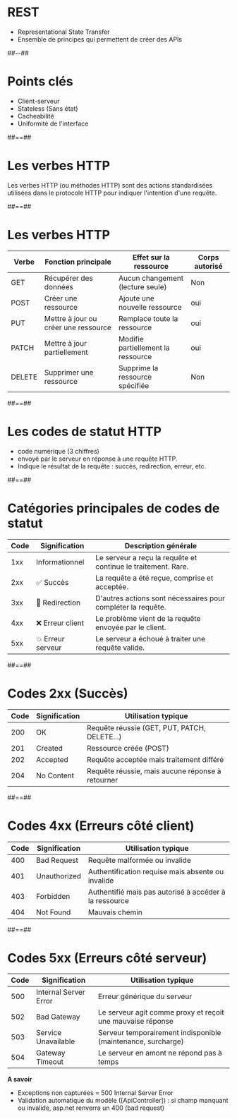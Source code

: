<!-- .slide: class="two-column" data-background="#2c3c4e"-->
# REST 

- Representational State Transfer
- Ensemble de principes qui permettent de créer des APIs

##--##
# Points clés

- Client-serveur
- Stateless (Sans état)
- Cacheabilité
- Uniformité de l'interface
<!-- .element: class="list-fragment" -->

##==##

# Les verbes HTTP

Les verbes HTTP (ou méthodes HTTP) sont des actions standardisées utilisées dans le protocole HTTP pour indiquer l'intention d'une requête.
 
##==##

# Les verbes HTTP

| Verbe | Fonction principale | Effet sur la ressource | Corps autorisé |
|------|--------|---------|----------|
| GET | Récupérer des données | Aucun changement (lecture seule) | Non  |
| POST | Créer une ressource  | Ajoute une nouvelle ressource | oui  |
| PUT | Mettre à jour ou créer une ressource | Remplace toute la ressource | oui  |
| PATCH | Mettre à jour partiellement | Modifie partiellement la ressource  | oui  |
| DELETE | Supprimer une ressource  | Supprime la ressource spécifiée | Non  |

##==##
# Les codes de statut HTTP

- code numérique (3 chiffres) 
- envoyé par le serveur en réponse à une requête HTTP. 
- Indique le résultat de la requête : succès, redirection, erreur, etc.
<!-- .element: class="list-fragment" -->

##==##

# Catégories principales de codes de statut

| Code | Signification         | Description générale                                           |
|------|----------------------|----------------------------------------------------------------|
| 1xx  | Informationnel        | Le serveur a reçu la requête et continue le traitement. Rare. |
| 2xx  | ✅ Succès              | La requête a été reçue, comprise et acceptée.                  |
| 3xx  | 🔁 Redirection         | D'autres actions sont nécessaires pour compléter la requête.  |
| 4xx  | ❌ Erreur client       | Le problème vient de la requête envoyée par le client.         |
| 5xx  | 💥 Erreur serveur      | Le serveur a échoué à traiter une requête valide.              |

##==##

# Codes 2xx (Succès)

| Code | Signification  | Utilisation typique                              |
|------|----------------|--------------------------------------------------|
| 200  | OK             | Requête réussie (GET, PUT, PATCH, DELETE...)     |
| 201  | Created        | Ressource créée (POST)                           |
| 202  | Accepted       | Requête acceptée mais traitement différé         |
| 204  | No Content     | Requête réussie, mais aucune réponse à retourner |

##==##

# Codes 4xx (Erreurs côté client)

| Code | Signification         | Utilisation typique                                          |
|------|-----------------------|--------------------------------------------------------------|
| 400  | Bad Request           | Requête malformée ou invalide                               |
| 401  | Unauthorized          | Authentification requise mais absente ou invalide           |
| 403  | Forbidden             | Authentifié mais pas autorisé à accéder à la ressource      |
| 404  | Not Found             | Mauvais chemin                                              |


##==##

# Codes 5xx (Erreurs côté serveur)

| Code | Signification           | Utilisation typique                                              |
|------|-------------------------|------------------------------------------------------------------|
| 500  | Internal Server Error   | Erreur générique du serveur                                     |
| 502  | Bad Gateway             | Le serveur agit comme proxy et reçoit une mauvaise réponse      |
| 503  | Service Unavailable     | Serveur temporairement indisponible (maintenance, surcharge)    |
| 504  | Gateway Timeout         | Le serveur en amont ne répond pas à temps                       |


**A savoir** 
- Exceptions non capturées = 500 Internal Server Error
- Validation automatique du modèle ([ApiController]) : si champ manquant ou invalide, asp.net renverra un 400 (bad request)
<!-- .element: class="list-fragment" -->

